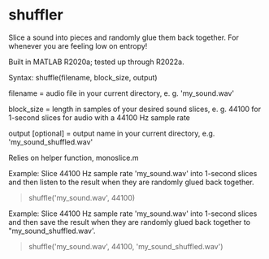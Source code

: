 # shuffler
Slice a sound into pieces and randomly glue them back together. For whenever you are feeling low on entropy! 

Built in MATLAB R2020a; tested up through R2022a.

Syntax: shuffle(filename, block_size, output)

filename = audio file in your current directory, e. g. 'my_sound.wav'

block_size = length in samples of your desired sound slices, e. g. 44100 for 1-second slices for audio with a 44100 Hz sample rate

output [optional] = output name in your current directory, e.g. 'my_sound_shuffled.wav'

Relies on helper function, monoslice.m

Example: Slice 44100 Hz sample rate 'my_sound.wav' into 1-second slices and then listen to the result when they are randomly glued back together.

>shuffle('my_sound.wav', 44100)

Example: Slice 44100 Hz sample rate 'my_sound.wav' into 1-second slices and then save the result when they are randomly glued back together to "my_sound_shuffled.wav'.

>shuffle('my_sound.wav', 44100, 'my_sound_shuffled.wav')
